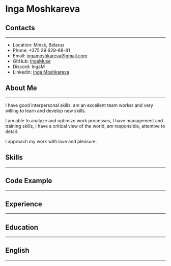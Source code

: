 # **Inga Moshkareva**

## Contacts
-----------
+ Location: Minsk, Belarus
+ Phone: +375 29 629-88-81
+ Email: ingamoshkareva@gmail.com
+ GitHub: [IngaMuse](https://github.com/IngaMuse)
+ Discord: IngaM
+ Linkedin: [Inga Moshkareva](https://www.linkedin.com/in/ingakashkan/)
## About Me
-----------
I have good interpersonal skills, am an excellent team worker and very willing to learn and develop new skills.

I am able to analyze and optimize work processes, I have management and training skills, I have a critical view of the world, am responsible, attentive to detail.

I approach my work with love and pleasure.
## Skills
---------
## Code Example
---------------
## Experience
-------------
## Education
------------
## English
----------
